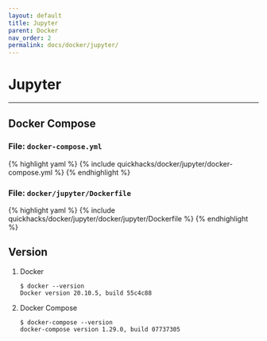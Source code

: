 ```yaml
---
layout: default
title: Jupyter
parent: Docker
nav_order: 2
permalink: docs/docker/jupyter/
---
```


# Jupyter

---

## Docker Compose

### File: `docker-compose.yml`

{% highlight yaml %}
{% include quickhacks/docker/jupyter/docker-compose.yml %}
{% endhighlight %}

### File: `docker/jupyter/Dockerfile`

{% highlight yaml %}
{% include quickhacks/docker/jupyter/docker/jupyter/Dockerfile %}
{% endhighlight %}

## Version

1. Docker

    ```console
    $ docker --version
    Docker version 20.10.5, build 55c4c88
    ```

1. Docker Compose

    ```console
    $ docker-compose --version
    docker-compose version 1.29.0, build 07737305
    ```
